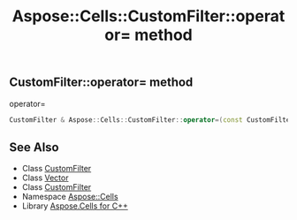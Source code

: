 ﻿---
title: Aspose::Cells::CustomFilter::operator= method
linktitle: operator=
second_title: Aspose.Cells for C++ API Reference
description: 'Aspose::Cells::CustomFilter::operator= method. operator= in C++.'
type: docs
weight: 300
url: /cpp/aspose.cells/customfilter/operator_asm/
---
## CustomFilter::operator= method


operator=

```cpp
CustomFilter & Aspose::Cells::CustomFilter::operator=(const CustomFilter &src)
```

## See Also

* Class [CustomFilter](../)
* Class [Vector](../../vector/)
* Class [CustomFilter](../)
* Namespace [Aspose::Cells](../../)
* Library [Aspose.Cells for C++](../../../)
